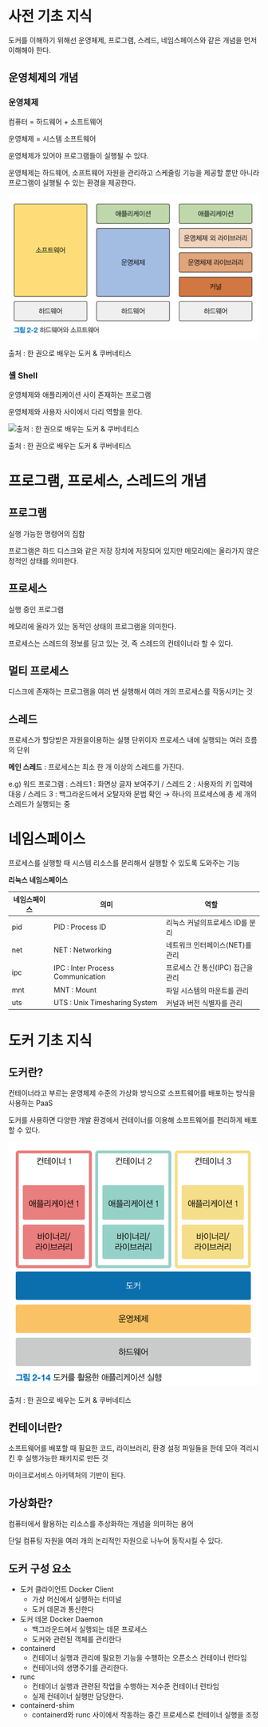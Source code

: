 # 사전 기초 지식

도커를 이해하기 위해선 운영체제, 프로그램, 스레드, 네임스페이스와 같은 개념을 먼저 이해해야 한다.

## 운영체제의 개념

### 운영체제

컴퓨터 = 하드웨어 + 소프트웨어

운영체제 = 시스템 소프트웨어

운영체제가 있어야 프로그램들이 실행될 수 있다.

운영체제는 하드웨어, 소프트웨어 자원을 관리하고 스케줄링 기능을 제공할 뿐만 아니라 프로그램이 실행될 수 있는 환경을 제공한다.

![출처 : 한 권으로 배우는 도커 & 쿠버네티스](/images/운영체제의개념.png)

출처 : 한 권으로 배우는 도커 & 쿠버네티스

### 셸 Shell

운영체제와 애플리케이션 사이 존재하는 프로그램

운영체제와 사용자 사이에서 다리 역할을 한다.

![출처 : 한 권으로 배우는 도커 & 쿠버네티스](/images/셸.png)

출처 : 한 권으로 배우는 도커 & 쿠버네티스

# 프로그램, 프로세스, 스레드의 개념

## 프로그램

실행 가능한  명령어의 집합

프로그램은 하드 디스크와 같은 저장 장치에 저장되어 있지만 메모리에는 올라가지 않은 정적인 상태를 의미한다.

## 프로세스

실행 중인 프로그램

메모리에 올라가 있는 동적인 상태의 프로그램을 의미한다.

프로세스는 스레드의 정보를 담고 있는 것, 즉 스레드의 컨테이너라 할 수 있다.

## 멀티 프로세스

디스크에 존재하는 프로그램을 여러 번 실행해서 여러 개의 프로세스를 작동시키는 것

## 스레드

프로세스가 할당받은 자원을이용하는 실행 단위이자 프로세스 내에 실행되는 여러 흐름의 단위

**메인 스레드** : 프로세스는 최소 한 개 이상의 스레드를 가진다.

e.g) 워드 프로그램 :  스레드1 : 화면상 글자 보여주기 / 스레드 2 : 사용자의 키 입력에 대응 / 스레드 3 : 백그라운드에서 오탈자와 문법 확인 → 하나의 프로세스에 총 세 개의 스레드가 실행되는 중

# 네임스페이스

프로세스를 실행할 때 시스템 리소스를 분리해서 실행할 수 있도록 도와주는 기능

**리눅스 네임스페이스**

| 네임스페이스 | 의미 | 역할 |
| --- | --- | --- |
| pid | PID : Process ID | 리눅스 커널의프로세스 ID를 분리 |
| net | NET : Networking | 네트워크 인터페이스(NET)를 관리 |
| ipc | IPC : Inter Process Communication | 프로세스 간 통신(IPC) 접근을 관리 |
| mnt | MNT : Mount | 파일 시스템의 마운트를 관리 |
| uts | UTS : Unix Timesharing System | 커널과 버전 식별자를 관리 |

# 도커 기초 지식

## 도커란?

컨테이너라고 부르는 운영체제 수준의 가상화 방식으로 소프트웨어를 배포하는 방식을 사용하는 PaaS

도커를 사용하면 다양한 개발 환경에서 컨테이너를 이용해 소프트웨어를 편리하게 배포할 수 있다.

![출처 : 한 권으로 배우는 도커 & 쿠버네티스 ](/images/도커란.png)

출처 : 한 권으로 배우는 도커 & 쿠버네티스

## 컨테이너란?

소프트웨어를 배포할 때 필요한 코드, 라이브러리, 환경 설정 파일들을 한데 모아 격리시킨 후 실행가능한 패키지로 만든 것

마이크로서비스 아키텍처의 기반이 된다.

## 가상화란?

컴퓨터에서 활용하는 리소스를 추상화하는 개념을 의미하는 용어

단일 컴퓨팅 자원을 여러 개의 논리적인 자원으로 나누어 동작시킬 수 있다.

## 도커 구성 요소

- 도커 클라이언트 Docker Client
    - 가상 머신에서 실행하는 터미널
    - 도커 데몬과 통신한다
- 도커 데몬 Docker Daemon
    - 백그라운드에서 실행되는 데몬 프로세스
    - 도커와 관련된 객체를 관리한다
- containerd
    - 컨테이너 실행과 관리에 필요한 기능을 수행하는 오픈소스 컨테이너 런타임
    - 컨테이너의 생명주기를 관리한다.
- runc
    - 컨테이너 실행과 관련된 작업을 수행하는 저수준 컨테이너 런타임
    - 실제 컨테이너 실행만 담당한다.
- containerd-shim
    - containerd와 runc 사이에서 작동하는 중간 프로세스로 컨테이너 실행을 조정